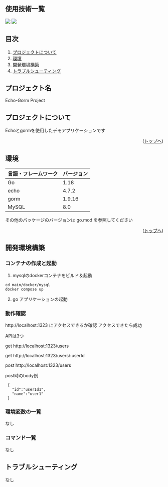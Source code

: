 <div id="top"></div>

## 使用技術一覧

<!-- シールド一覧 -->
<!-- 該当するプロジェクトの中から任意のものを選ぶ-->
<p style="display: inline">
  <img src="https://img.shields.io/badge/-Go-76E1FE.svg?logo=go&style=for-the-badge">
  <img src="https://img.shields.io/badge/-Docker-1488C6.svg?logo=docker&style=for-the-badge">
</p></p>

## 目次

1. [プロジェクトについて](#プロジェクトについて)
2. [環境](#環境)
3. [開発環境構築](#開発環境構築)
4. [トラブルシューティング](#トラブルシューティング)

<!-- プロジェクト名を記載 -->

## プロジェクト名

Echo-Gorm Project

<!-- プロジェクトについて -->

## プロジェクトについて

Echoとgormを使用したデモアプリケーションです


<p align="right">(<a href="#top">トップへ</a>)</p>

## 環境

<!-- 言語、フレームワーク、ミドルウェア、インフラの一覧とバージョンを記載 -->

| 言語・フレームワーク  | バージョン |
| --------------------- | ---------- |
| Go                    | 1.18       |
| echo                  | 4.7.2      |
| gorm                  | 1.9.16     |
| MySQL                 | 8.0        |

その他のパッケージのバージョンは go.mod を参照してください

<p align="right">(<a href="#top">トップへ</a>)</p>

## 開発環境構築

<!-- コンテナの作成方法、パッケージのインストール方法など、開発環境構築に必要な情報を記載 -->

### コンテナの作成と起動

1. mysqlのdockerコンテナをビルド＆起動
```
cd main/docker/mysql
docker compose up
```
2. go アプリケーションの起動

### 動作確認

http://localhost:1323 にアクセスできるか確認
アクセスできたら成功

APIは3つ

get  http://localhost:1323/users

get  http://localhost:1323/users/:userId

post http://localhost:1323/users

post時のbody例
```
 {
   "id":"userId1",
   "name":"user1"
 }
 ```

### 環境変数の一覧
なし

### コマンド一覧
なし

## トラブルシューティング
なし


